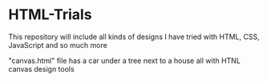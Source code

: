 # HTML-Trials
This repository will include all kinds of designs I have tried with HTML, CSS, JavaScript and so much more

"canvas.html" file has a car under a tree next to a house all with HTNL canvas design tools
